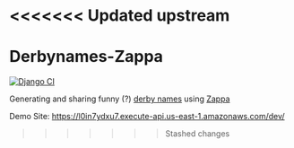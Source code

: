 <<<<<<< Updated upstream
=======
# Derbynames-Zappa

[![Django CI](https://github.com/bdunnette/derbynames_zappa/actions/workflows/django.yml/badge.svg)](https://github.com/bdunnette/derbynames_zappa/actions/workflows/django.yml)

Generating and sharing funny (?) [derby names](https://en.wikipedia.org/wiki/Derby_name) using [Zappa](https://github.com/zappa/Zappa)

Demo Site: https://l0in7ydxu7.execute-api.us-east-1.amazonaws.com/dev/
>>>>>>> Stashed changes

